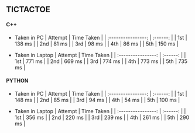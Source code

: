 ## TICTACTOE

#### C++
- Taken in PC
| Attempt | Time Taken |
| :----------------: | :------: |
| 1st | 138 ms |
| 2nd | 81 ms |
| 3rd | 98 ms |
| 4th | 86 ms |
| 5th | 150 ms |

- Taken in Laptop
| Attempt | Time Taken |
| :----------------: | :------: |
| 1st | 771 ms |
| 2nd | 669 ms |
| 3rd | 774 ms |
| 4th | 773 ms |
| 5th | 735 ms |

#### PYTHON

- Taken in PC
| Attempt | Time Taken |
| :----------------: | :------: |
| 1st | 148 ms |
| 2nd |  85 ms |
| 3rd |  94 ms |
| 4th |  54 ms |
| 5th | 100 ms |

- Taken in Laptop
| Attempt | Time Taken |
| :----------------: | :------: |
| 1st | 356 ms |
| 2nd | 220 ms |
| 3rd | 239 ms |
| 4th | 261 ms |
| 5th | 290 ms |
